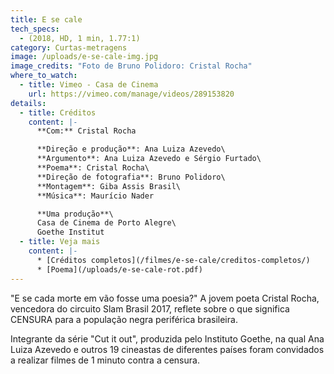```yaml
---
title: E se cale
tech_specs:
  - (2018, HD, 1 min, 1.77:1)
category: Curtas-metragens
image: /uploads/e-se-cale-img.jpg
image_credits: "Foto de Bruno Polidoro: Cristal Rocha"
where_to_watch:
  - title: Vimeo - Casa de Cinema
    url: https://vimeo.com/manage/videos/289153820
details:
  - title: Créditos
    content: |-
      **C﻿om:** Cristal Rocha

      **Direção e produção**: Ana Luiza Azevedo\
      **Argumento**: Ana Luiza Azevedo e Sérgio Furtado\
      **Poema**: Cristal Rocha\
      **Direção de fotografia**: Bruno Polidoro\
      **Montagem**: Giba Assis Brasil\
      **Música**: Maurício Nader

      **Uma produção**\
      Casa de Cinema de Porto Alegre\
      Goethe Institut
  - title: Veja mais
    content: |-
      * [Créditos completos](/filmes/e-se-cale/creditos-completos/)
      * [Poema](/uploads/e-se-cale-rot.pdf)
---
```

"E se cada morte em vão fosse uma poesia?" A jovem poeta Cristal Rocha, vencedora do circuito Slam Brasil 2017, reflete sobre o que significa CENSURA para a população negra periférica brasileira.

I﻿ntegrante da série "Cut it out", produzida pelo Instituto Goethe, na qual Ana Luiza Azevedo e outros 19 cineastas de diferentes países foram convidados a realizar filmes de 1 minuto contra a censura.
